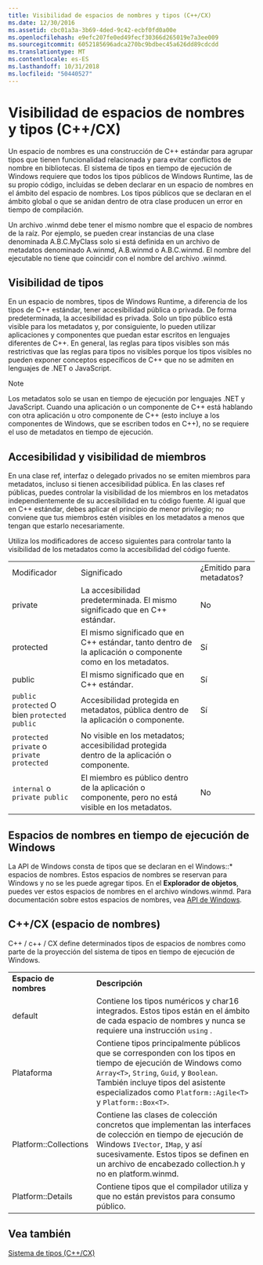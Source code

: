 ```yaml
---
title: Visibilidad de espacios de nombres y tipos (C++/CX)
ms.date: 12/30/2016
ms.assetid: cbc01a3a-3b69-4ded-9c42-ecbf0fd0a00e
ms.openlocfilehash: e9efc207fe0ed49fecf30366d265019e7a3ee009
ms.sourcegitcommit: 6052185696adca270bc9bdbec45a626dd89cdcdd
ms.translationtype: MT
ms.contentlocale: es-ES
ms.lasthandoff: 10/31/2018
ms.locfileid: "50440527"
---
```

# <a name="namespaces-and-type-visibility-ccx-"></a>Visibilidad de espacios de nombres y tipos (C++/CX)

Un espacio de nombres es una construcción de C++ estándar para agrupar tipos que tienen funcionalidad relacionada y para evitar conflictos de nombre en bibliotecas. El sistema de tipos en tiempo de ejecución de Windows requiere que todos los tipos públicos de Windows Runtime, las de su propio código, incluidas se deben declarar en un espacio de nombres en el ámbito del espacio de nombres. Los tipos públicos que se declaran en el ámbito global o que se anidan dentro de otra clase producen un error en tiempo de compilación.

Un archivo .winmd debe tener el mismo nombre que el espacio de nombres de la raíz. Por ejemplo, se pueden crear instancias de una clase denominada A.B.C.MyClass solo si está definida en un archivo de metadatos denominado A.winmd, A.B.winmd o A.B.C.winmd. El nombre del ejecutable no tiene que coincidir con el nombre del archivo .winmd.

## <a name="type-visibility"></a>Visibilidad de tipos

En un espacio de nombres, tipos de Windows Runtime, a diferencia de los tipos de C++ estándar, tener accesibilidad pública o privada. De forma predeterminada, la accesibilidad es privada. Solo un tipo público está visible para los metadatos y, por consiguiente, lo pueden utilizar aplicaciones y componentes que puedan estar escritos en lenguajes diferentes de C++. En general, las reglas para tipos visibles son más restrictivas que las reglas para tipos no visibles porque los tipos visibles no pueden exponer conceptos específicos de C++ que no se admiten en lenguajes de .NET o JavaScript.

> [!NOTE]
> Los metadatos solo se usan en tiempo de ejecución por lenguajes .NET y JavaScript. Cuando una aplicación o un componente de C++ está hablando con otra aplicación u otro componente de C++ (esto incluye a los componentes de Windows, que se escriben todos en C++), no se requiere el uso de metadatos en tiempo de ejecución.

## <a name="member-accessibility-and-visibility"></a>Accesibilidad y visibilidad de miembros

En una clase ref, interfaz o delegado privados no se emiten miembros para metadatos, incluso si tienen accesibilidad pública. En las clases ref públicas, puedes controlar la visibilidad de los miembros en los metadatos independientemente de su accesibilidad en tu código fuente. Al igual que en C++ estándar, debes aplicar el principio de menor privilegio; no conviene que tus miembros estén visibles en los metadatos a menos que tengan que estarlo necesariamente.

Utiliza los modificadores de acceso siguientes para controlar tanto la visibilidad de los metadatos como la accesibilidad del código fuente.

||||
|-|-|-|
|Modificador|Significado|¿Emitido para metadatos?|
|private|La accesibilidad predeterminada. El mismo significado que en C++ estándar.|No|
|protected|El mismo significado que en C++ estándar, tanto dentro de la aplicación o componente como en los metadatos.|Sí|
|public|El mismo significado que en C++ estándar.|Sí|
|`public protected` O bien `protected public`|Accesibilidad protegida en metadatos, pública dentro de la aplicación o componente.|Sí|
|`protected private` o `private protected`|No visible en los metadatos; accesibilidad protegida dentro de la aplicación o componente.||
|`internal` o `private public`|El miembro es público dentro de la aplicación o componente, pero no está visible en los metadatos.|No|

## <a name="windows-runtime-namespaces"></a>Espacios de nombres en tiempo de ejecución de Windows

La API de Windows consta de tipos que se declaran en el Windows::\* espacios de nombres. Estos espacios de nombres se reservan para Windows y no se les puede agregar tipos. En el **Explorador de objetos**, puedes ver estos espacios de nombres en el archivo windows.winmd. Para documentación sobre estos espacios de nombres, vea [API de Windows](https://msdn.microsoft.com/library/windows/apps/br211377).

## <a name="ccx-namespaces"></a>C++/CX (espacio de nombres)

C++ / c++ / CX define determinados tipos de espacios de nombres como parte de la proyección del sistema de tipos en tiempo de ejecución de Windows.

|||
|-|-|
|**Espacio de nombres**|**Descripción**|
|default|Contiene los tipos numéricos y char16 integrados. Estos tipos están en el ámbito de cada espacio de nombres y nunca se requiere una instrucción `using` .|
|Plataforma|Contiene tipos principalmente públicos que se corresponden con los tipos en tiempo de ejecución de Windows como `Array<T>`, `String`, `Guid`, y `Boolean`. También incluye tipos del asistente especializados como `Platform::Agile<T>` y `Platform::Box<T>`.|
|Platform::Collections|Contiene las clases de colección concretos que implementan las interfaces de colección en tiempo de ejecución de Windows `IVector`, `IMap`, y así sucesivamente. Estos tipos se definen en un archivo de encabezado collection.h y no en platform.winmd.|
|Platform::Details|Contiene tipos que el compilador utiliza y que no están previstos para consumo público.|

## <a name="see-also"></a>Vea también

[Sistema de tipos (C++/CX)](../cppcx/type-system-c-cx.md)